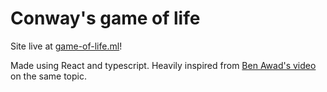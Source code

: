 # Conway's game of life

Site live at [game-of-life.ml](game-of-life.ml)!

Made using React and typescript. Heavily inspired from [Ben Awad's video](https://youtu.be/DvVt11mPuM0) on the same topic.
